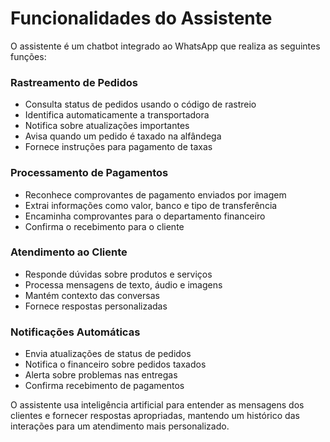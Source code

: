 # Funcionalidades do Assistente

O assistente é um chatbot integrado ao WhatsApp que realiza as seguintes funções:

### Rastreamento de Pedidos
- Consulta status de pedidos usando o código de rastreio
- Identifica automaticamente a transportadora
- Notifica sobre atualizações importantes
- Avisa quando um pedido é taxado na alfândega
- Fornece instruções para pagamento de taxas

### Processamento de Pagamentos
- Reconhece comprovantes de pagamento enviados por imagem
- Extrai informações como valor, banco e tipo de transferência
- Encaminha comprovantes para o departamento financeiro
- Confirma o recebimento para o cliente

### Atendimento ao Cliente
- Responde dúvidas sobre produtos e serviços
- Processa mensagens de texto, áudio e imagens
- Mantém contexto das conversas
- Fornece respostas personalizadas

### Notificações Automáticas
- Envia atualizações de status de pedidos
- Notifica o financeiro sobre pedidos taxados
- Alerta sobre problemas nas entregas
- Confirma recebimento de pagamentos

O assistente usa inteligência artificial para entender as mensagens dos clientes e fornecer respostas apropriadas, mantendo um histórico das interações para um atendimento mais personalizado.
